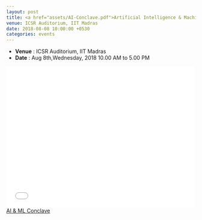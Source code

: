 ```yaml
---
layout: post
title: <a href="assets/AI-Conclave.pdf">Artificial Intelligence & Machine Learning Conclave</a>
venue: ICSR Auditorium, IIT Madras
date: 2018-08-08 10:00:00 +0530
categories: events
---
```

<ul class="mb-5" >
	<li><b>Venue</b> : ICSR Auditorium, IIT Madras </li>
	 <li><b>Date</b> : Aug 8th,Wednesday, 2018 10.00 AM to 5.00 PM </li>
</ul>

<style>
ul.a {
    list-style-position: outside;
}

ul.b {
    list-style-position: inside;
}
</style>

<embed src="assets/AI-Conclave.pdf#toolbar=0" width="500" height="375">
<a href="assets/AI & ML Conclave.pdf">AI & ML Conclave</a>
